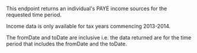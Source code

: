 <p>This endpoint returns an individual's PAYE income sources for the requested time period.</p>
<p>Income data is only available for tax years commencing 2013-2014.</p>
<p>The fromDate and toDate are inclusive i.e. the data returned are for the time period that includes the fromDate and the toDate. 
</p>